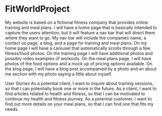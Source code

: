 # FitWorldProject
My website is based on a fictional fitness company that provides online training and meal plans.
I will have a home page that is basically intended to capture the users attention, but it will feature a nav bar that will direct them where they want to go.
My nav bar will include the companies name, a contact us page, a blog, and a page for training and meal plans.
On my home page I will have a carousel that automatically scrolls through a few fitness/food photos.
On the training page I will have additional photos and possibly video examples of workouts.
On the meal plans page, I will have photos of the food options and a mock up of pricing options available.
On the blog page, I will have a blog post accompanied by a photo and an about me section with my photo saying a little about myself.

User Stories
As a potential client, I want to inquire about training sessions, so that I can potentially book one or more in the future.
As a client, I want to find articles related to health and fitness, so that I can be motivated to continue my health and fitness journey.
As a potential customer, I want to find out more details on your meal plans, so that I can find one that fits my needs.
